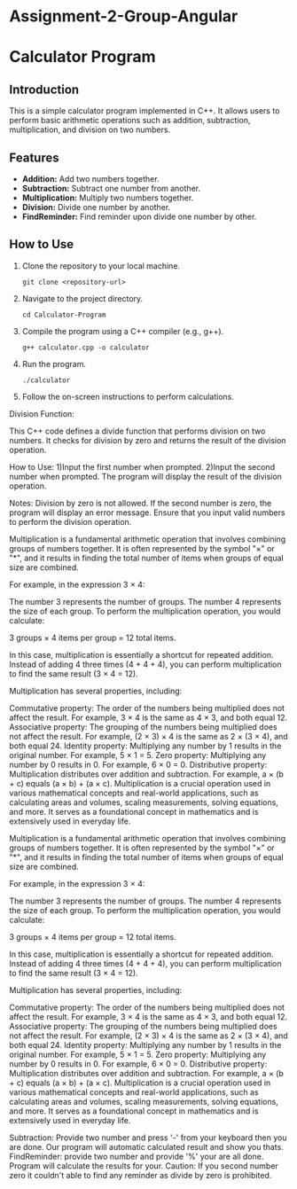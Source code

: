 
# Assignment-2-Group-Angular
# Calculator Program

## Introduction
This is a simple calculator program implemented in C++. It allows users to perform basic arithmetic operations such as addition, subtraction, multiplication, and division on two numbers.

## Features
- **Addition:** Add two numbers together.
- **Subtraction:** Subtract one number from another.
- **Multiplication:** Multiply two numbers together.
- **Division:** Divide one number by another.
- **FindReminder:** Find reminder upon divide one number by other.

## How to Use
1. Clone the repository to your local machine.
    ```
    git clone <repository-url>
    ```
   
2. Navigate to the project directory.
    ```
    cd Calculator-Program
    ```

3. Compile the program using a C++ compiler (e.g., g++).
    ```
    g++ calculator.cpp -o calculator
    ```

4. Run the program.
    ```
    ./calculator
    ```

5. Follow the on-screen instructions to perform calculations.

Division Function:

This C++ code defines a divide function that performs division on two numbers. It checks for division by zero and returns the result of the division operation.

How to Use:
1)Input the first number when prompted.
2)Input the second number when prompted.
The program will display the result of the division operation.

Notes:
Division by zero is not allowed. If the second number is zero, the program will display an error message.
Ensure that you input valid numbers to perform the division operation.



Multiplication is a fundamental arithmetic operation that involves combining groups of numbers together. It is often represented by the symbol "×" or "*", and it results in finding the total number of items when groups of equal size are combined.

For example, in the expression 3 × 4:

The number 3 represents the number of groups.
The number 4 represents the size of each group.
To perform the multiplication operation, you would calculate:

3 groups × 4 items per group = 12 total items.

In this case, multiplication is essentially a shortcut for repeated addition. Instead of adding 4 three times (4 + 4 + 4), you can perform multiplication to find the same result (3 × 4 = 12).

Multiplication has several properties, including:

Commutative property: The order of the numbers being multiplied does not affect the result. For example, 3 × 4 is the same as 4 × 3, and both equal 12.
Associative property: The grouping of the numbers being multiplied does not affect the result. For example, (2 × 3) × 4 is the same as 2 × (3 × 4), and both equal 24.
Identity property: Multiplying any number by 1 results in the original number. For example, 5 × 1 = 5.
Zero property: Multiplying any number by 0 results in 0. For example, 6 × 0 = 0.
Distributive property: Multiplication distributes over addition and subtraction. For example, a × (b + c) equals (a × b) + (a × c).
Multiplication is a crucial operation used in various mathematical concepts and real-world applications, such as calculating areas and volumes, scaling measurements, solving equations, and more. It serves as a foundational concept in mathematics and is extensively used in everyday life.


Multiplication is a fundamental arithmetic operation that involves combining groups of numbers together. It is often represented by the symbol "×" or "*", and it results in finding the total number of items when groups of equal size are combined.

For example, in the expression 3 × 4:

The number 3 represents the number of groups.
The number 4 represents the size of each group.
To perform the multiplication operation, you would calculate:

3 groups × 4 items per group = 12 total items.

In this case, multiplication is essentially a shortcut for repeated addition. Instead of adding 4 three times (4 + 4 + 4), you can perform multiplication to find the same result (3 × 4 = 12).

Multiplication has several properties, including:

Commutative property: The order of the numbers being multiplied does not affect the result. For example, 3 × 4 is the same as 4 × 3, and both equal 12.
Associative property: The grouping of the numbers being multiplied does not affect the result. For example, (2 × 3) × 4 is the same as 2 × (3 × 4), and both equal 24.
Identity property: Multiplying any number by 1 results in the original number. For example, 5 × 1 = 5.
Zero property: Multiplying any number by 0 results in 0. For example, 6 × 0 = 0.
Distributive property: Multiplication distributes over addition and subtraction. For example, a × (b + c) equals (a × b) + (a × c).
Multiplication is a crucial operation used in various mathematical concepts and real-world applications, such as calculating areas and volumes, scaling measurements, solving equations, and more. It serves as a foundational concept in mathematics and is extensively used in everyday life.

Subtraction: Provide two number and press '-' from your keyboard then you are done. Our program will automatic calculated result and show you thats. 
FindReminder: provide two number and provide '%' your are all done. Program will calculate the results for your.
Caution: If you second number zero it couldn't able to find any reminder as divide by zero is prohibited. 







